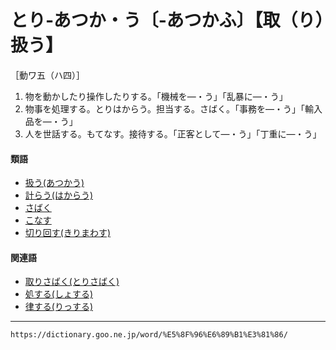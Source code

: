 # とり‐あつか・う〔‐あつかふ〕【取（り）扱う】

［動ワ五（ハ四）］

1. 物を動かしたり操作したりする。「機械を―・う」「乱暴に―・う」
2. 物事を処理する。とりはからう。担当する。さばく。「事務を―・う」「輸入品を―・う」
3. 人を世話する。もてなす。接待する。「正客として―・う」「丁重に―・う」
    

#### 類語

-   [扱う(あつかう)](https://dictionary.goo.ne.jp/word/%E6%89%B1%E3%81%86/#jn-4751)
-   [計らう(はからう)](https://dictionary.goo.ne.jp/word/%E8%A8%88%E3%82%89%E3%81%86/#jn-174826)
-   [さばく](https://dictionary.goo.ne.jp/word/%E8%A3%81%E3%81%8F/#jn-88931)
-   [こなす](https://dictionary.goo.ne.jp/word/%E7%86%9F%E3%81%99_%28%E3%81%93%E3%81%AA%E3%81%99%29/#jn-80862)
-   [切り回す(きりまわす)](https://dictionary.goo.ne.jp/word/%E5%88%87%E5%9B%9E%E3%81%99/#jn-58451)

#### 関連語

-   [取りさばく(とりさばく)](https://dictionary.goo.ne.jp/word/%E5%8F%96%E3%82%8A%E6%8D%8C%E3%81%8F/#jn-161165)
-   [処する(しょする)](https://dictionary.goo.ne.jp/word/%E5%87%A6%E3%81%99%E3%82%8B/#jn-111505)
-   [律する(りっする)](https://dictionary.goo.ne.jp/word/%E5%BE%8B%E3%81%99%E3%82%8B/#jn-231258)

---
`https://dictionary.goo.ne.jp/word/%E5%8F%96%E6%89%B1%E3%81%86/`
